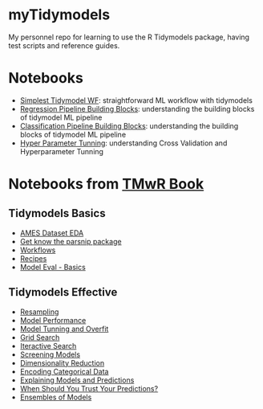 # myTidymodels

My personnel repo for learning to use the R Tidymodels package, having test scripts and reference guides.

# Notebooks

- [Simplest Tidymodel WF](./Rmd/simplest_wf.md): straightforward ML workflow with tidymodels
- [Regression Pipeline Building Blocks](./Rmd/tidymodels_regression_walkthrough.md): understanding the building blocks of tidymodel ML pipeline 
- [Classification Pipeline Building Blocks](./Rmd/tidymodels_classification_walkthrough.md): understanding the building blocks of tidymodel ML pipeline 
- [Hyper Parameter Tunning](./Rmd/tidymodels_tunning_hyperparameters.md): understanding Cross Validation and Hyperparameter Tunning

# Notebooks from [TMwR Book](https://www.tmwr.org/)

## Tidymodels Basics

- [AMES Dataset EDA](./tmwr/chapter4_eda.md)
- [Get know the parsnip package](./tmwr/chapter6_parsnip.md)
- [Workflows](./tmwr/chapter7_workflow.md)
- [Recipes](./tmwr/chapter8_recipe.md)
- [Model Eval - Basics](./tmwr/chapter9_eval_basics.md)

## Tidymodels Effective

- [Resampling](./tmwr/chapter10_resamplingForPerformance.md)
- [Model Performance](./tmwr/chapter11_comparingModels.md)
- [Model Tunning and Overfit](./tmwr/chapter12_tuning.md)
- [Grid Search](./tmwr/chapter13_grid_search.md)
- [Iteractive Search](./tmwr/chapter14_iteractive_search.md)
- [Screening Models](./tmwr/chapter15_workflowset.md)
- [Dimensionality Reduction](./tmwr/chapter16_dim_reduction.md)
- [Encoding Categorical Data](./tmwr/chapter17_encoding_categorical.md)
- [Explaining Models and Predictions](./tmwr/chapter18_explain.md)
- [When Should You Trust Your Predictions?](./tmwr/chapter19_trust.md)
- [Ensembles of Models](./tmwr/chapter20_ensembles.md)
